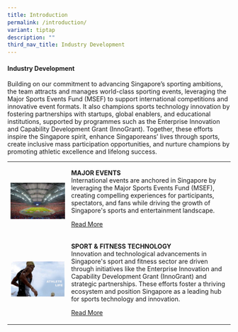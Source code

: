 ```yaml
---
title: Introduction
permalink: /introduction/
variant: tiptap
description: ""
third_nav_title: Industry Development
---
```

<h4><strong>Industry Development</strong></h4>
<p>Building on our commitment to advancing Singapore’s sporting ambitions,
the team attracts and manages world-class sporting events, leveraging the
Major Sports Events Fund (MSEF) to support international competitions and
innovative event formats. It also champions sports technology innovation
by fostering partnerships with startups, global enablers, and educational
institutions, supported by programmes such as the Enterprise Innovation
and Capability Development Grant (InnoGrant). Together, these efforts inspire
the Singapore spirit, enhance Singaporeans’ lives through sports, create
inclusive mass participation opportunities, and nurture champions by promoting
athletic excellence and lifelong success.&nbsp;</p>
<table style="minWidth: 50px">
<colgroup>
<col>
<col>
</colgroup>
<tbody>
<tr>
<td rowspan="1" colspan="1">
<p></p>
<div class="isomer-image-wrapper">
<img style="width: 100%" height="auto" width="100%" alt="" src="/images/IMG_95502.jpg">
</div>
</td>
<td rowspan="1" colspan="1">
<p><strong>MAJOR EVENTS</strong>
<br>International events are anchored in Singapore by leveraging the Major
Sports Events Fund (MSEF), creating compelling experiences for participants,
spectators, and fans while driving the growth of Singapore's sports and
entertainment landscape.</p>
<p><a href="/our-work/singapore-sport-institute/athlete-life/" rel="noopener noreferrer nofollow" target="_blank">Read More</a>
</p>
</td>
</tr>
<tr>
<td rowspan="1" colspan="1">
<div class="isomer-image-wrapper">
<img style="width: 100%" height="auto" width="100%" alt="Athlete Life" src="/images/Our%20Work/Singapore%20Sports%20Institute/Introduction/Athletelife.jpg">
</div>
</td>
<td rowspan="1" colspan="1">
<p><strong>SPORT &amp; FITNESS TECHNOLOGY</strong>
<br>Innovation and technological advancements in Singapore's sport and fitness
sector are driven through initiatives like the Enterprise Innovation and
Capability Development Grant (InnoGrant) and strategic partnerships. These
efforts foster a thriving ecosystem and position Singapore as a leading
hub for sports technology and innovation.</p>
<p><a href="/our-work/singapore-sport-institute/athlete-life/" rel="noopener noreferrer nofollow" target="_blank">Read More</a>
</p>
</td>
</tr>
</tbody>
</table>
<p></p>